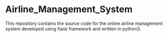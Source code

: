 # Airline_Management_System
This repository contains the source code for the online airline management system developed using flask framework and written in python3.
